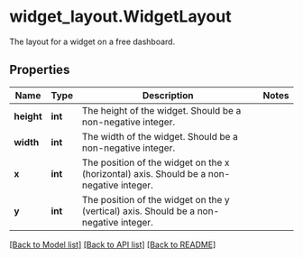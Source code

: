 # widget_layout.WidgetLayout

The layout for a widget on a free dashboard.
## Properties
Name | Type | Description | Notes
------------ | ------------- | ------------- | -------------
**height** | **int** | The height of the widget. Should be a non-negative integer. | 
**width** | **int** | The width of the widget. Should be a non-negative integer. | 
**x** | **int** | The position of the widget on the x (horizontal) axis. Should be a non-negative integer. | 
**y** | **int** | The position of the widget on the y (vertical) axis. Should be a non-negative integer. | 

[[Back to Model list]](README.md#documentation-for-models) [[Back to API list]](README.md#documentation-for-api-endpoints) [[Back to README]](README.md)


